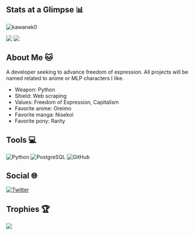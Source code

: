 ## Stats at a Glimpse 📊
<p align="left"> <img src="https://komarev.com/ghpvc/?username=kawanek0&label=Profile%20views&color=yellow&style=flat" alt="kawanek0" /> </p>

![](https://github-readme-stats.vercel.app/api?username=kawanek0&theme=highcontrast&hide_border=true&bg_color=0D1117&include_all_commits=true&count_private=false)
![](https://github-readme-stats.vercel.app/api/top-langs/?username=kawanek0&theme=highcontrast&hide_border=true&bg_color=0D1117&include_all_commits=true&count_private=false&layout=compact)




## About Me 🐱
 
<p>A developer seeking to advance freedom of expression. All projects will be named related to anime or MLP characters I like.</p>

- Weapon: Python
- Shield: Web scraping
- Values: Freedom of Expression, Capitalism
- Favorite anime: Oreimo
- Favorite manga: Nisekoi
- Favorite pony: Rarity




## Tools 💻
 
![Python](https://img.shields.io/badge/python-5b96c8?style=for-the-badge&logo=python&logoColor=fdfd96)
![PostgreSQL](https://img.shields.io/badge/postgresql-%2307405e.svg?style=for-the-badge&logo=postgresql&logoColor=fdfd96)
![GitHub](https://img.shields.io/badge/GitHub-100000?style=for-the-badge&logo=github&logoColor=fdfd96)




## Social 🌐

[![Twitter](https://img.shields.io/badge/Twitter-1DA1F2?style=for-the-badge&logo=twitter&logoColor=white)](https://twitter.com/jacobdotpy)




## Trophies 🏆
![](https://github-profile-trophy.vercel.app/?username=kawanek0&theme=radical&no-frame=false&no-bg=false&margin-w=4)
